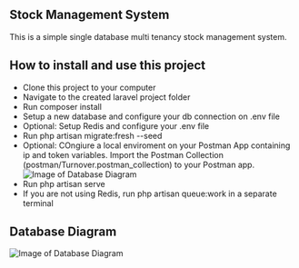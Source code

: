 

## Stock Management System

This is a simple single database multi tenancy stock management system.

## How to install and use this project

 - Clone this project to your computer
 - Navigate to the created laravel project folder
 - Run composer install
 - Setup a new database and configure your db connection on .env file
 - Optional: Setup Redis and configure your .env file
 - Run php artisan migrate:fresh --seed
 - Optional: COngiure a local enviroment on your Postman App containing ip and token variables. Import the Postman Collection (postman/Turnover.postman_collection) to your Postman app.
 ![Image of Database Diagram](https://i.ibb.co/qBBF9G1/postman-local-enviroment.jpg)
 - Run php artisan serve
 - If you are not using Redis, run php artisan queue:work in a separate terminal


## Database Diagram

![Image of Database Diagram](https://i.ibb.co/25cym9V/db-diagram-stock-management.jpg)


